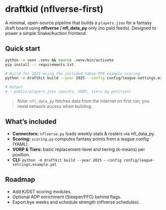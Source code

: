 # draftkid (nflverse-first)

A minimal, open-source pipeline that builds a `players.json` for a fantasy draft board
using **nflverse / nfl_data_py** only (no paid feeds). Designed to power a simple Snake/Auction frontend.

## Quick start

```bash
python -m venv .venv && source .venv/bin/activate
pip install -r requirements.txt

# Build for 2025 using the included Yahoo-PPR example scoring
python -m draftkit build --year 2025 --config config/league-settings.example.yml

# Output
# - public/players.json (points, VORP, tiers by position)
```
> Note: `nfl_data_py` fetches data from the internet on first run; you need network access when building.

## What’s included
- **Connectors:** `nflverse.py` loads weekly stats & rosters via nfl_data_py.
- **Scoring:** `scoring.py` computes fantasy points from a league config (YAML).
- **VORP & Tiers:** basic replacement-level and tiering (k-means) per position.
- **CLI:** `python -m draftkit build --year 2025 --config config/league-settings.example.yml`

## Roadmap
- Add K/DST scoring modules.
- Optional ADP enrichment (Sleeper/FFC) behind flags.
- Export bye weeks and schedule strength (nflverse schedules).
